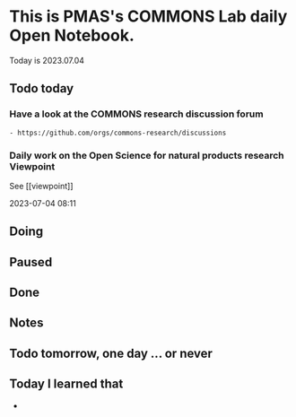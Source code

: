 
# This is PMAS's COMMONS Lab daily Open Notebook.

Today is 2023.07.04

## Todo today

### Have a look at the COMMONS research discussion forum
    - https://github.com/orgs/commons-research/discussions

### Daily work on the Open Science for natural products research Viewpoint

See [[viewpoint]]

2023-07-04 08:11

###
###

## Doing

## Paused

## Done

## Notes

## Todo tomorrow, one day ... or never 


###
###


## Today I learned that

- 